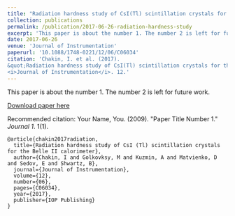 ```yaml
---
title: "Radiation hardness study of CsI(Tl) scintillation crystals for the Belle II calorimeter"
collection: publications
permalink: /publication/2017-06-26-radiation-hardness-study
excerpt: 'This paper is about the number 1. The number 2 is left for future work.'
date: 2017-06-26
venue: 'Journal of Instrumentation'
paperurl: '10.1088/1748-0221/12/06/C06034'
citation: 'Chakin, I. et al. (2017). 
&quot;Radiation hardness study of CsI(Tl) scintillation crystals for the Belle II calorimeter. &quot; 
<i>Journal of Instrumentation</i>. 12.'
---
```

This paper is about the number 1. The number 2 is left for future work.

[Download paper here](http://www.scopus.com/inward/record.url?scp=85023188334&partnerID=8YFLogxK)

Recommended citation: Your Name, You. (2009). "Paper Title Number 1." <i>Journal 1</i>. 1(1).

```
@article{chakin2017radiation,
  title={Radiation hardness study of CsI (Tl) scintillation crystals for the Belle II calorimeter},
  author={Chakin, I and Golkovksy, M and Kuzmin, A and Matvienko, D and Sedov, E and Shwartz, B},
  journal={Journal of Instrumentation},
  volume={12},
  number={06},
  pages={C06034},
  year={2017},
  publisher={IOP Publishing}
}
```